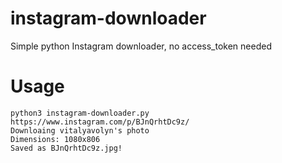 # instagram-downloader
Simple python Instagram downloader, no access_token needed

# Usage
```{r, engine='bash', count_lines}
python3 instagram-downloader.py https://www.instagram.com/p/BJnQrhtDc9z/
Downloaing vitalyavolyn's photo
Dimensions: 1080x806
Saved as BJnQrhtDc9z.jpg!
```
